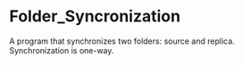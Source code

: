 # Folder_Syncronization
 A program that synchronizes two folders: source and replica. Synchronization is one-way.
